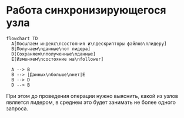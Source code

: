 # Работа синхронизирующегося узла

```mermaid
flowchart TD
  A[Посылаем индекс\nсостояния и\nдескрипторы файлов\nлидеру]
  B[Получаем\nданные\nот лидера]
  D[Сохраняем\nполученные\nданные]
  E[Изменяем\nсостояние на\nfollower]
  
  A --> B
  B --> |Данных\nбольше\nнет|E
  B --> D
  D --> B
```

При этом до проведения операции нужно выяснить, какой из узлов является лидером, в среднем это будет занимать не более
одного запроса.
